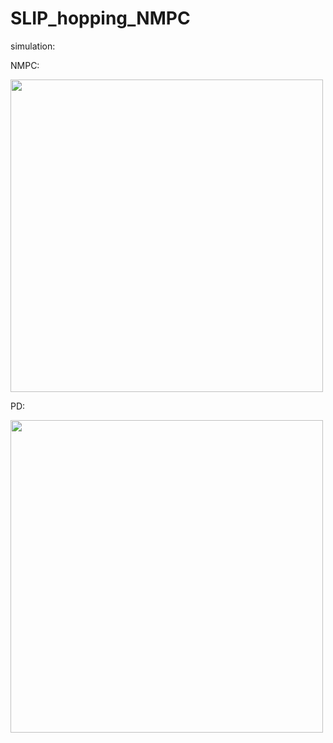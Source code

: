 # SLIP_hopping_NMPC

simulation:

NMPC:

<img src="https://github.com/user-attachments/assets/c9d8d30c-b695-45b8-951c-2bfb063c869d" width="500" />

PD:

<img src="https://github.com/user-attachments/assets/21ea6c2d-8533-40be-8688-405774c38c2b" width="500" />

